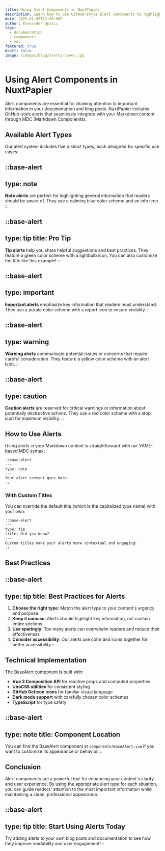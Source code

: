 ```yaml
---
title: Using Alert Components in NuxtPapier
description: Learn how to use GitHub-style alert components to highlight important information in your content
date: 2025-01-05T12:00:00Z
author: Alexander Opalic
tags:
  - documentation
  - components
  - mdc
featured: true
draft: false
image: /images/blog/alerts-cover.jpg
---
```


# Using Alert Components in NuxtPapier

Alert components are essential for drawing attention to important information in your documentation and blog posts. NuxtPapier includes GitHub-style alerts that seamlessly integrate with your Markdown content through MDC (Markdown Components).

## Available Alert Types

Our alert system includes five distinct types, each designed for specific use cases:

::base-alert
---
type: note
---
**Note alerts** are perfect for highlighting general information that readers should be aware of. They use a calming blue color scheme and an info icon.
::

::base-alert
---
type: tip
title: Pro Tip
---
**Tip alerts** help you share helpful suggestions and best practices. They feature a green color scheme with a lightbulb icon. You can also customize the title like this example!
::

::base-alert
---
type: important
---
**Important alerts** emphasize key information that readers must understand. They use a purple color scheme with a report icon to ensure visibility.
::

::base-alert
---
type: warning
---
**Warning alerts** communicate potential issues or concerns that require careful consideration. They feature a yellow color scheme with an alert icon.
::

::base-alert
---
type: caution
---
**Caution alerts** are reserved for critical warnings or information about potentially destructive actions. They use a red color scheme with a stop icon for maximum visibility.
::

## How to Use Alerts

Using alerts in your Markdown content is straightforward with our YAML-based MDC syntax:

```markdown
::base-alert
---
type: note
---
Your alert content goes here.
::
```

### With Custom Titles

You can override the default title (which is the capitalized type name) with your own:

```markdown
::base-alert
---
type: tip
title: Did you know?
---
Custom titles make your alerts more contextual and engaging!
::
```

## Best Practices

::base-alert
---
type: tip
title: Best Practices for Alerts
---
1. **Choose the right type**: Match the alert type to your content's urgency and purpose
2. **Keep it concise**: Alerts should highlight key information, not contain entire sections
3. **Use sparingly**: Too many alerts can overwhelm readers and reduce their effectiveness
4. **Consider accessibility**: Our alerts use color and icons together for better accessibility
::

## Technical Implementation

The BaseAlert component is built with:

- **Vue 3 Composition API** for reactive props and computed properties
- **UnoCSS utilities** for consistent styling
- **GitHub Octicon icons** for familiar visual language
- **Dark mode support** with carefully chosen color schemes
- **TypeScript** for type safety

::base-alert
---
type: note
title: Component Location
---
You can find the BaseAlert component at `components/BaseAlert.vue` if you want to customize its appearance or behavior.
::

## Conclusion

Alert components are a powerful tool for enhancing your content's clarity and user experience. By using the appropriate alert type for each situation, you can guide readers' attention to the most important information while maintaining a clean, professional appearance.

::base-alert
---
type: tip
title: Start Using Alerts Today
---
Try adding alerts to your own blog posts and documentation to see how they improve readability and user engagement!
::

